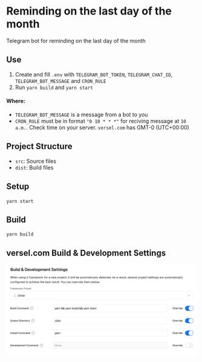 # Reminding on the last day of the month

Telegram bot for reminding on the last day of the month

## Use

1. Create and fill `.env` with `TELEGRAM_BOT_TOKEN`, `TELEGRAM_CHAT_ID`, `TELEGRAM_BOT_MESSAGE` and `CRON_RULE`
2. Run `yarn build` and `yarn start`

#### Where:

- `TELEGRAM_BOT_MESSAGE` is a message from a bot to you
- `CRON_RULE` must be in format `"0 10 * * *"` for reciving message at `10 a.m.`. Check time on your server. `versel.com` has GMT-0 (UTC+00:00)

## Project Structure

- `src`: Source files
- `dist`: Build files

## Setup

```
yarn start
```

## Build

```
yarn build
```

## versel.com Build & Development Settings

![versel.com Build & Development Settings](versel.com_Build_&_Development_Settings.png)
